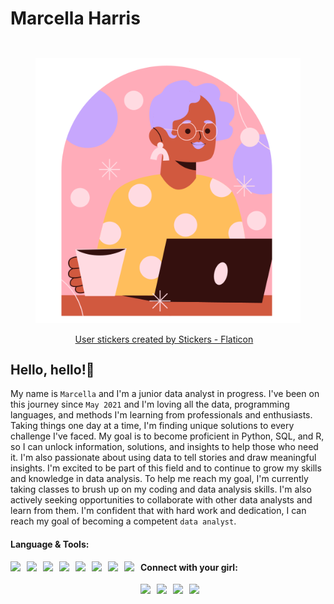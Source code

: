 # Marcella Harris

<figure style="display:inline; float:right">

<img src="https://github.com/MarcellaHarr/marcellaharr.github.io/blob/main/woman_clipart.png?raw=true"><br />
    <p style="text-indent:15%"><a href="https://www.flaticon.com/free-stickers/user" title="user stickers" target="_blank">User stickers created by Stickers - Flaticon</a></p>

</figure>
            


<h2 style="text-align:left"> Hello, hello!👋</h2>

My name is `Marcella` and I'm a junior data analyst in progress. I've been on this journey since `May 2021` and I'm loving all the data, programming languages, and methods I'm learning from professionals and enthusiasts. Taking things one day at a time, I'm finding unique solutions to every challenge I've faced. My goal is to become proficient in Python, SQL, and R, so I can unlock information, solutions, and insights to help those who need it. I'm also passionate about using data to tell stories and draw meaningful insights. I'm excited to be part of this field and to continue to grow my skills and knowledge in data analysis. To help me reach my goal, I'm currently taking classes to brush up on my coding and data analysis skills. I'm also actively seeking opportunities to collaborate with other data analysts and learn from them. I'm confident that with hard work and dedication, I can reach my goal of becoming a competent `data analyst`.


<h4 style="text-align:left"> Language & Tools: </h4>

<p>
    <img align="left" height="50px" style="padding-right:10px;" src="https://cdn.jsdelivr.net/gh/devicons/devicon/icons/cplusplus/cplusplus-original.svg"/>
</p>  
<p>
    <img align="left" height="50px" style="padding-right:10px;" src="https://cdn.jsdelivr.net/gh/devicons/devicon/icons/html5/html5-original.svg"/> 
</p> 
<p>
    <img align="left" height="50px" style="padding-right:10px;" src="https://cdn.jsdelivr.net/gh/devicons/devicon/icons/jupyter/jupyter-original-wordmark.svg"/>
</p>  
<p>
    <img align="left" height="50px" style="padding-right:10px;" src="https://cdn.jsdelivr.net/gh/devicons/devicon/icons/mysql/mysql-original-wordmark.svg"/>
</p>  
<p>
    <img align="left" height="50px" style="padding-right:10px;" src="https://cdn.jsdelivr.net/gh/devicons/devicon/icons/python/python-original.svg"/>
</p>  
<p>
    <img align="left" height="50px" style="padding-right:10px;" src="https://cdn.jsdelivr.net/gh/devicons/devicon/icons/rstudio/rstudio-plain.svg"/>
</p>    
<p>
    <img align="left" height="50px" style="padding-right:10px;" src="https://cdn.jsdelivr.net/gh/devicons/devicon/icons/visualstudio/visualstudio-plain.svg"/>
</p>  
<p>
    <img align="left" height="50px" style="padding-right:10px;" src="https://cdn.jsdelivr.net/gh/devicons/devicon/icons/vscode/vscode-original-wordmark.svg"/>
</p>


<h4 style="text-align:left"> Connect with your girl: </h4>

<a href="https://github.com/MarcellaHarr">
    <img align="left" height="40" style="padding-right:10px;" src="https://cdn.jsdelivr.net/gh/devicons/devicon/icons/github/github-original-wordmark.svg"/>
</a>
<a href="https://www.linkedin.com/in/marcellalharris">
    <img align="left" height="40" style="padding-right:10px;" src="https://cdn.jsdelivr.net/gh/devicons/devicon/icons/linkedin/linkedin-plain.svg"/>
</a>
<a href="https://www.kaggle.com/marcellaharris">
    <img align="left" height="40" style="padding-right:10px;" src="https://cdn.jsdelivr.net/gh/devicons/devicon/icons/kaggle/kaggle-original-wordmark.svg"/>
</a>
<a href="https://twitter.com/cellaharris">
    <img align="left" height="40" style="padding-right:10px;" src="https://cdn.jsdelivr.net/gh/devicons/devicon/icons/twitter/twitter-original.svg"/>
</a>


<!---
MarcellaHarr/MarcellaHarr is a ✨ special ✨ repository because its `README.md` (this file) appears on your GitHub profile.
You can click the Preview link to take a look at your changes.
--->

